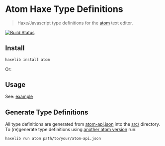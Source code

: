 
# Atom Haxe Type Definitions

> Haxe/Javascript type definitions for the [atom](https://atom.io/docs/api) text editor.

[![Build Status](https://travis-ci.org/tong/hxatom.svg?branch=master)](https://travis-ci.org/tong/hxatom)


## Install

```sh
haxelib install atom
```
Or:


## Usage
See: [example](example)


## Generate Type Definitions

All type definitions are generated from [atom-api.json](electron-api.json) into the [src/](src/) directory.  
To (re)generate type definitions using [another atom version](https://github.com/atom/atom/releases) run:
```sh
haxelib run atom path/to/your/atom-api.json
```
